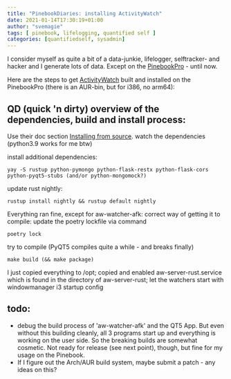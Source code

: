 ```yaml
---
title: "PinebookDiaries: installing ActivityWatch"
date: 2021-01-14T17:30:19+01:00
author: "svemagie"
tags: [ pinebook, lifelogging, quantified self ]
categories: [quantifiedself, sysadmin]
---
```


I consider myself as quite a bit of a data-junkie, lifelogger, selftracker- and hacker and I generate lots of data. Except on the [PinebookPro](https://www.pine64.org/pinebook-pro/) - until now.

Here are the steps to get [ActivityWatch](https://activitywatch.net/) built and installed on the PinebookPro (there is an AUR-bin, but for i386, no arm64):

## QD (quick 'n dirty) overview of the dependencies, build and install process:
Use their doc section [Installing from source](https://docs.activitywatch.net/en/latest/installing-from-source.html#). watch the dependencies (python3.9 works for me btw) 

install additional dependencies: 

	yay -S rustup python-pymongo python-flask-restx python-flask-cors python-pyqt5-stubs (and/or python-mongomock?)

update rust nightly:

	rustup install nightly && rustup default nightly

Everything ran fine, except for aw-watcher-afk: correct way of getting it to compile: update the poetry lockfile via command 

	poetry lock

try to compile (PyQT5 compiles quite a while - and breaks finally)

	make build (&& make package)
 
I just copied everything to /opt; copied and enabled aw-server-rust.service which is found in the directory of aw-server-rust; let the watchers start with windowmanager i3 startup config

## todo: 
- debug the build process of 'aw-watcher-afk' and the QT5 App. But even without this building cleanly, all 3 programs start up and everything is working on the user side. So the breaking builds are somewhat cosmetic. Not ready for release (see next point), though, but fine for my usage on the Pinebook.
- If I figure out the Arch/AUR build system, maybe submit a patch - any ideas on this?
